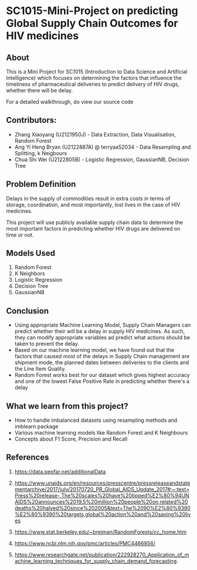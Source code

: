 # SC1015-Mini-Project on predicting Global Supply Chain Outcomes for HIV medicines

## About
This is a Mini Project for SC1015 (Introduction to Data Science and Artificial Intelligence)
which focuses on determining the factors that influence the timeliness of pharmaceutical deliveries to predict delivery of HIV drugs, whether there will be delay.

For a detailed walkthrough, do view our source code

## Contributors: 
- Zhang Xiaoyang (U2121950J) - Data Extraction, Data Visualisation, Random Forest
- Ang Yi Heng Bryan (U2122887A) @ terryaa52034 - Data Resampling and Splitting, k Neigbours
- Chua Shi Wei (U2122805B) - Logistic Regression, GaussianNB, Decision Tree

## Problem Definition
Delays in the supply of commodities result in extra costs in terms of storage, coordination, and most importantly, lost lives in the case of HIV medicines. 
       
This project will use publicly available supply chain data to determine the most important factors in predicting whether HIV drugs are delivered on time or not. 

## Models Used
1. Random Forest
2. K Neighbors
3. Logistic Regression
4. Decision Tree
5. GaussianNB

## Conclusion
- Using appropriate Machine Learning Model, Supply Chain Managers can predict whether their will be a delay in supply HIV medicines. As such, they can modify appropriate variables ad predict what actions should be taken to prevent the delay.
- Based on our machine learning model, we have found out that the factors that caused most of the delays in Supply Chain management are shipment mode, the planned dates between deliveries to the clients and the Line Item Quality.
- Random Forest works best for our dataset which gives highest accuracy and one of the lowest False Positive Rate in predicting whether there's a delay


## What we learn from this project?
- How to handle imbalanced datasets using resampling methods and imblearn package
- Various machine learning models like Random Forest and K Neighbours
- Concepts about F1 Score, Precision and Recall

## References
1.  https://data.pepfar.net/additionalData

2. https://www.unaids.org/en/resources/presscentre/pressreleaseandstatementarchive/2017/july/20170720_PR_Global_AIDS_Update_2017#:~:text=Press%20release-,The%20scales%20have%20tipped%E2%80%94UNAIDS%20announces%2019.5%20million%20people%20on,related%20deaths%20halved%20since%202005&text=The%2090%E2%80%9390%E2%80%9390%20targets,global%20action%20and%20saving%20lives 

3. https://www.stat.berkeley.edu/~breiman/RandomForests/cc_home.htm

4. https://www.ncbi.nlm.nih.gov/pmc/articles/PMC4466856/

5. https://www.researchgate.net/publication/222928270_Application_of_machine_learning_techniques_for_supply_chain_demand_forecasting. 



